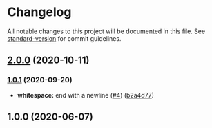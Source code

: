 # Changelog

All notable changes to this project will be documented in this file. See [standard-version](https://github.com/conventional-changelog/standard-version) for commit guidelines.

## [2.0.0](https://github.com/p6m7g8/p6df-svn/compare/v1.0.1...v2.0.0) (2020-10-11)

### [1.0.1](https://github.com/p6m7g8/p6df-svn/compare/v1.0.0...v1.0.1) (2020-09-20)


* **whitespace:** end with a newline ([#4](https://github.com/p6m7g8/p6df-svn/issues/4)) ([b2a4d77](https://github.com/p6m7g8/p6df-svn/commit/b2a4d77407c28b7de0983f31db1c9ffafcfd82d8))

## 1.0.0 (2020-06-07)

